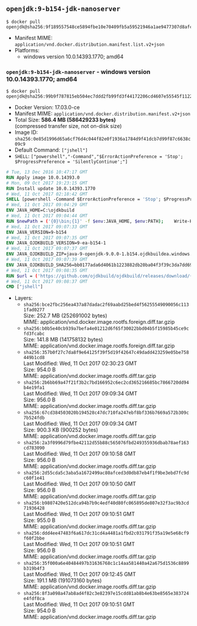 ## `openjdk:9-b154-jdk-nanoserver`

```console
$ docker pull openjdk@sha256:9f189557548ce5894fbe10e70409fb5a59521946a1ae9477307d8afc493761be
```

-	Manifest MIME: `application/vnd.docker.distribution.manifest.list.v2+json`
-	Platforms:
	-	windows version 10.0.14393.1770; amd64

### `openjdk:9-b154-jdk-nanoserver` - windows version 10.0.14393.1770; amd64

```console
$ docker pull openjdk@sha256:99b9f787815eb504ec7ddd2fb99fd3f44172206cd4607e55545f1122e951790f
```

-	Docker Version: 17.03.0-ce
-	Manifest MIME: `application/vnd.docker.distribution.manifest.v2+json`
-	Total Size: **586.4 MB (586429233 bytes)**  
	(compressed transfer size, not on-disk size)
-	Image ID: `sha256:0e85d1996d65a6cf76d4c044f82e0f1936a1784d9f41dcb7d99f87c6638c09c9`
-	Default Command: `["jshell"]`
-	`SHELL`: `["powershell","-Command","$ErrorActionPreference = 'Stop'; $ProgressPreference = 'SilentlyContinue';"]`

```dockerfile
# Tue, 13 Dec 2016 10:47:17 GMT
RUN Apply image 10.0.14393.0
# Mon, 09 Oct 2017 19:23:15 GMT
RUN Install update 10.0.14393.1770
# Wed, 11 Oct 2017 02:18:42 GMT
SHELL [powershell -Command $ErrorActionPreference = 'Stop'; $ProgressPreference = 'SilentlyContinue';]
# Wed, 11 Oct 2017 09:04:29 GMT
ENV JAVA_HOME=C:\ojdkbuild
# Wed, 11 Oct 2017 09:04:44 GMT
RUN $newPath = ('{0}\bin;{1}' -f $env:JAVA_HOME, $env:PATH); 	Write-Host ('Updating PATH: {0}' -f $newPath); 	setx /M PATH $newPath;
# Wed, 11 Oct 2017 09:07:33 GMT
ENV JAVA_VERSION=9-b154
# Wed, 11 Oct 2017 09:07:35 GMT
ENV JAVA_OJDKBUILD_VERSION=9-ea-b154-1
# Wed, 11 Oct 2017 09:07:37 GMT
ENV JAVA_OJDKBUILD_ZIP=java-9-openjdk-9.0.0-1.b154.ojdkbuildea.windows.x86_64.zip
# Wed, 11 Oct 2017 09:07:39 GMT
ENV JAVA_OJDKBUILD_SHA256=bb0177ada6d4061b1223882db20ba04f3f39c3da7dd695a1e1004e93a65fcfd6
# Wed, 11 Oct 2017 09:08:35 GMT
RUN $url = ('https://github.com/ojdkbuild/ojdkbuild/releases/download/{0}/{1}' -f $env:JAVA_OJDKBUILD_VERSION, $env:JAVA_OJDKBUILD_ZIP); 	Write-Host ('Downloading {0} ...' -f $url); 	Invoke-WebRequest -Uri $url -OutFile 'ojdkbuild.zip'; 	Write-Host ('Verifying sha256 ({0}) ...' -f $env:JAVA_OJDKBUILD_SHA256); 	if ((Get-FileHash ojdkbuild.zip -Algorithm sha256).Hash -ne $env:JAVA_OJDKBUILD_SHA256) { 		Write-Host 'FAILED!'; 		exit 1; 	}; 		Write-Host 'Expanding ...'; 	Expand-Archive ojdkbuild.zip -DestinationPath C:\; 		Write-Host 'Renaming ...'; 	Move-Item 		-Path ('C:\{0}' -f ($env:JAVA_OJDKBUILD_ZIP -Replace '.zip$', '')) 		-Destination $env:JAVA_HOME 	; 		Write-Host 'Verifying install ...'; 	Write-Host '  java -version'; java -version; 	Write-Host '  javac -version'; javac -version; 		Write-Host 'Removing ...'; 	Remove-Item ojdkbuild.zip -Force; 		Write-Host 'Complete.';
# Wed, 11 Oct 2017 09:08:37 GMT
CMD ["jshell"]
```

-	Layers:
	-	`sha256:bce2fbc256ea437a87dadac2f69aabd25bed4f56255549090056c1131fad0277`  
		Size: 252.7 MB (252691002 bytes)  
		MIME: application/vnd.docker.image.rootfs.foreign.diff.tar.gzip
	-	`sha256:b0b5e40cb939a7befa4e01212d6f65f30022bbd04b5f15985b45ce9cfd3fcabc`  
		Size: 141.8 MB (141758132 bytes)  
		MIME: application/vnd.docker.image.rootfs.foreign.diff.tar.gzip
	-	`sha256:357b0f27c7da8f9e64125f39f5d19f42647c49dadd423259e05be758449b1cd8`  
		Last Modified: Wed, 11 Oct 2017 02:30:23 GMT  
		Size: 954.0 B  
		MIME: application/vnd.docker.image.rootfs.diff.tar.gzip
	-	`sha256:2b6bb69a47f21f3b2c7bd166952c6ec2cd365216685bc7866720dd94b4e19fa1`  
		Last Modified: Wed, 11 Oct 2017 09:09:34 GMT  
		Size: 956.0 B  
		MIME: application/vnd.docker.image.rootfs.diff.tar.gzip
	-	`sha256:67cd384503020b194528c47dc710fa247ebf8bf336b7669a572b309c7b524fdb`  
		Last Modified: Wed, 11 Oct 2017 09:09:34 GMT  
		Size: 900.3 KB (900252 bytes)  
		MIME: application/vnd.docker.image.rootfs.diff.tar.gzip
	-	`sha256:2a3f0996d79fbe42112d55b88c565076fbd249355936dbab78aef163cd783090`  
		Last Modified: Wed, 11 Oct 2017 09:10:58 GMT  
		Size: 956.0 B  
		MIME: application/vnd.docker.image.rootfs.diff.tar.gzip
	-	`sha256:2d55cda5c3aba5a1672499ac80afced3d0db87eb4f1f9be3ebd7fc9dc60f1e41`  
		Last Modified: Wed, 11 Oct 2017 09:10:50 GMT  
		Size: 956.0 B  
		MIME: application/vnd.docker.image.rootfs.diff.tar.gzip
	-	`sha256:b9807420e512dca94b7b9c4edf40d80fc065895de807e32f3ac9b3cd71936428`  
		Last Modified: Wed, 11 Oct 2017 09:10:51 GMT  
		Size: 955.0 B  
		MIME: application/vnd.docker.image.rootfs.diff.tar.gzip
	-	`sha256:ddd4ee47483f6a617dc31cd4a4481a1fbd2c031791f35a19e5e68cf9f60f2bbe`  
		Last Modified: Wed, 11 Oct 2017 09:10:51 GMT  
		Size: 956.0 B  
		MIME: application/vnd.docker.image.rootfs.diff.tar.gzip
	-	`sha256:35f000a6e40484497b31636768c1c14aa581440a42a675d1536c8899b319b4f3`  
		Last Modified: Wed, 11 Oct 2017 09:12:45 GMT  
		Size: 191.1 MB (191073160 bytes)  
		MIME: application/vnd.docker.image.rootfs.diff.tar.gzip
	-	`sha256:8f3a098a47ab8ad4f82c3e82397e15cdd81ab8b4e63be8565e383724e4fdf8ca`  
		Last Modified: Wed, 11 Oct 2017 09:10:51 GMT  
		Size: 954.0 B  
		MIME: application/vnd.docker.image.rootfs.diff.tar.gzip
